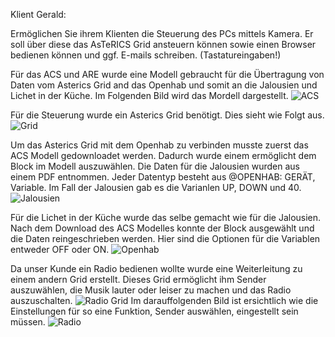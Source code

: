 Klient Gerald:

Ermöglichen Sie ihrem Klienten die Steuerung des PCs mittels Kamera. Er soll über diese das AsTeRICS Grid ansteuern können sowie einen Browser bedienen können und ggf. E-mails schreiben. (Tastatureingaben!)



Für das ACS und ARE wurde eine Modell gebraucht für die Übertragung von Daten vom Asterics Grid and das Openhab und somit an die Jalousien und Lichet in der Küche. Im Folgenden Bild wird das Mordell dargestellt. 
![ACS](https://user-images.githubusercontent.com/128988422/227797069-732cb72e-bf0e-477d-8193-98c4bd3b585d.PNG)

Für die Steuerung wurde ein Asterics Grid benötigt. Dies sieht wie Folgt aus. 
![Grid](https://user-images.githubusercontent.com/128988422/227797072-778c96b2-9352-45b1-8cf3-d29b6d50361b.PNG)

Um das Asterics Grid mit dem Openhab zu verbinden musste zuerst das ACS Modell gedownloadet werden. Dadurch wurde einem ermöglicht dem Block im Modell auszuwählen. Die Daten für die Jalousien wurden aus einem PDF entnommen. Jeder Datentyp besteht aus @OPENHAB: GERÄT, Variable. Im Fall der Jalousien gab es die Varianlen UP, DOWN und 40.
![Jalousien](https://user-images.githubusercontent.com/128988422/227797073-1083c257-206c-44b8-88d8-7ab17a2e7670.PNG)

Für die Lichet in der Küche wurde das selbe gemacht wie für die Jalousien. Nach dem Download des ACS Modelles konnte der Block ausgewählt und die Daten reingeschrieben werden. Hier sind die Optionen für die Variablen entweder OFF oder ON.
![Openhab](https://user-images.githubusercontent.com/128988422/227797075-675c4c24-e9e2-4088-8278-0c90a4717417.PNG)

Da unser Kunde ein Radio bedienen wollte wurde eine Weiterleitung zu einem andern Grid erstellt. Dieses Grid ermöglicht ihm Sender auszuwählen, die Musik lauter oder leiser zu machen und das Radio auszuschalten.
![Radio Grid](https://user-images.githubusercontent.com/128988422/227797078-8dde8f43-2f63-4332-bdfd-482a1b0e00e7.PNG)
Im darauffolgenden Bild ist ersichtlich wie die Einstellungen für so eine Funktion, Sender auswählen, eingestellt sein müssen.
![Radio](https://user-images.githubusercontent.com/128988422/227797082-9c195c76-7959-49e7-bd82-1736b7da8321.PNG)
  

